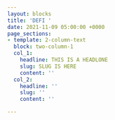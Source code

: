 ```yaml
---
layout: blocks
title: 'DEFI '
date: 2021-11-09 05:00:00 +0000
page_sections:
- template: 2-column-text
  block: two-column-1
  col_1:
    headline: THIS IS A HEADLONE
    slug: SLUG IS HERE
    content: ''
  col_2:
    headline: ''
    slug: ''
    content: ''

---
```

